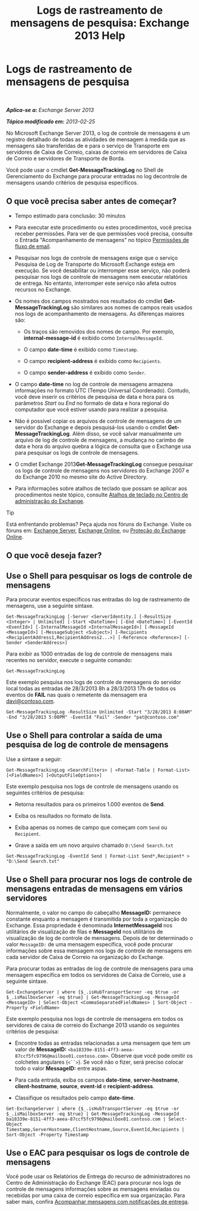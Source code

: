 ﻿---
title: 'Logs de rastreamento de mensagens de pesquisa: Exchange 2013 Help'
TOCTitle: Logs de rastreamento de mensagens de pesquisa
ms:assetid: e1678327-bcd5-42d4-a363-67f33067fe9a
ms:mtpsurl: https://technet.microsoft.com/pt-br/library/Bb124926(v=EXCHG.150)
ms:contentKeyID: 51407924
ms.date: 01/10/2018
mtps_version: v=EXCHG.150
ms.translationtype: HT
---

# Logs de rastreamento de mensagens de pesquisa

 

_**Aplica-se a:** Exchange Server 2013_

_**Tópico modificado em:** 2013-02-25_

No Microsoft Exchange Server 2013, o log de controle de mensagens é um registro detalhado de todas as atividades de mensagem à medida que as mensagens são transferidas de e para o serviço de Transporte em servidores de Caixa de Correio, caixas de correio em servidores de Caixa de Correio e servidores de Transporte de Borda.

Você pode usar o cmdlet **Get-MessageTrackingLog** no Shell de Gerenciamento do Exchange para procurar entradas no log de ​​controle de mensagens usando critérios de pesquisa específicos.

## O que você precisa saber antes de começar?

  - Tempo estimado para conclusão: 30 minutos

  - Para executar este procedimento ou estes procedimentos, você precisa receber permissões. Para ver de que permissões você precisa, consulte o Entrada "Acompanhamento de mensagens" no tópico [Permissões de fluxo de email](mail-flow-permissions-exchange-2013-help.md).

  - Pesquisar nos logs de controle de mensagens exige que o serviço Pesquisa de Log de Transporte do Microsoft Exchange esteja em execução. Se você desabilitar ou interromper esse serviço, não poderá pesquisar nos logs de controle de mensagens nem executar relatórios de entrega. No entanto, interromper este serviço não afeta outros recursos no Exchange.

  - Os nomes dos campos mostrados nos resultados do cmdlet **Get-MessageTrackingLog** são similares aos nomes de campos reais usados nos logs de acompanhamento de mensagens. As diferenças maiores são:
    
      - Os traços são removidos dos nomes de campo. Por exemplo, **internal-message-id** é exibido como `InternalMessageId`.
    
      - O campo **date-time** é exibido como `Timestamp`.
    
      - O campo **recipient-address** é exibido como `Recipients`.
    
      - O campo **sender-address** é exibido como `Sender`.

  - O campo **date-time** no log de controle de mensagens armazena informações no formato UTC (Tempo Universal Coordenado). Contudo, você deve inserir os critérios de pesquisa de data e hora para os parâmetros *Start* ou *End* no formato de data e hora regional do computador que você estiver usando para realizar a pesquisa.

  - Não é possível copiar os arquivos de controle de mensagens de um servidor do Exchange e depois pesquisá-los usando o cmdlet **Get-MessageTrackingLog**. Além disso, se você salvar manualmente um arquivo de log de controle de mensagens, a mudança no carimbo de data e hora do arquivo quebra a lógica de consulta que o Exchange usa para pesquisar os logs de controle de mensagens.

  - O cmdlet Exchange 2013**Get-MessageTrackingLog** consegue pesquisar os logs de controle de mensagens nos servidores do Exchange 2007 e do Exchange 2010 no mesmo site do Active Directory.

  - Para informações sobre atalhos de teclado que possam se aplicar aos procedimentos neste tópico, consulte [Atalhos de teclado no Centro de administração do Exchange](keyboard-shortcuts-in-the-exchange-admin-center-exchange-online-protection-help.md).


> [!TIP]
> Está enfrentando problemas? Peça ajuda nos fóruns do Exchange. Visite os fóruns em: <A href="https://go.microsoft.com/fwlink/p/?linkid=60612">Exchange Server</A>, <A href="https://go.microsoft.com/fwlink/p/?linkid=267542">Exchange Online</A>, ou <A href="https://go.microsoft.com/fwlink/p/?linkid=285351">Proteção do Exchange Online</A>.



## O que você deseja fazer?

## Use o Shell para pesquisar os logs de controle de mensagens

Para procurar eventos específicos nas entradas do log de rastreamento de mensagens, use a seguinte sintaxe.

    Get-MessageTrackingLog [-Server <ServerIdentity.] [-ResultSize <Integer> | Unlimited] [-Start <DateTime>] [-End <DateTime>] [-EventId <EventId>] [-InternalMessageId <InternalMessageId>] [-MessageId <MessageId>] [-MessageSubject <Subject>] [-Recipients <RecipientAddress1,RecipientAddress2...>] [-Reference <Reference>] [-Sender <SenderAddress>]

Para exibir as 1000 entradas de log de controle de mensagens mais recentes no servidor, execute o seguinte comando:

    Get-MessageTrackingLog

Este exemplo pesquisa nos logs de controle de mensagens do servidor local todas as entradas de 28/3/2013 8h a 28/3/2013 17h de todos os eventos de **FAIL** nas quais o remetente da mensagem era davi@contoso.com.

    Get-MessageTrackingLog -ResultSize Unlimited -Start "3/28/2013 8:00AM" -End "3/28/2013 5:00PM" -EventId "Fail" -Sender "pat@contoso.com"

## Use o Shell para controlar a saída de uma pesquisa de log de controle de mensagens

Use a sintaxe a seguir:

    Get-MessageTrackingLog <SearchFilters> | <Format-Table | Format-List> [<FieldNames>] [<OutputFileOptions>]

Este exemplo pesquisa nos logs de controle de mensagens usando os seguintes critérios de pesquisa:

  - Retorna resultados para os primeiros 1.000 eventos de **Send**.

  - Exiba os resultados no formato de lista.

  - Exiba apenas os nomes de campo que começam com `Send` ou `Recipient`.

  - Grave a saída em um novo arquivo chamado `D:\Send Search.txt`

<!-- end list -->

    Get-MessageTrackingLog -EventId Send | Format-List Send*,Recipient* > "D:\Send Search.txt"

## Use o Shell para procurar nos logs de controle de mensagens entradas de mensagens em vários servidores

Normalmente, o valor no campo do cabeçalho **MessageID:**  permanece constante enquanto a mensagem é transmitida por toda a organização do Exchange. Essa propriedade é denominada **InternetMessageId** nos utilitários de visualização de filas e **MessageId** nos utilitários de visualização de log de controle de mensagens. Depois de ter determinado o valor `MessageID:` de uma mensagem específica, você pode procurar informações sobre essa mensagem nos logs de controle de mensagens em cada servidor de Caixa de Correio na organização do Exchange.

Para procurar todas as entradas de log de ​​controle de mensagens para uma mensagem específica em todos os servidores de Caixa de Correio, use a seguinte sintaxe.

    Get-ExchangeServer | where {$_.isHubTransportServer -eq $true -or $_.isMailboxServer -eq $true} | Get-MessageTrackingLog -MessageId <MessageID> | Select-Object <CommaSeparatedFieldNames> | Sort-Object -Property <FieldName>

Este exemplo pesquisa nos logs de controle de mensagens em todos os servidores de caixa de correio do Exchange 2013 usando os seguintes critérios de pesquisa:

  - Encontre todas as entradas relacionadas a uma mensagem que tem um valor de **MessageID:** `<ba18339e-8151-4ff3-aeea-87ccf5fc9796@mailbox01.contoso.com>`. Observe que você pode omitir os colchetes angulares (`<``>`). Se você não o fizer, será preciso colocar todo o valor **MessageID:**  entre aspas.

  - Para cada entrada, exiba os campos **date-time**, **server-hostname**, **client-hostname**, **source**, **event-id** e **recipient-address**.

  - Classifique os resultados pelo campo **date-time**.

<!-- end list -->

    Get-ExchangeServer | where {$_.isHubTransportServer -eq $true -or $_.isMailboxServer -eq $true} | Get-MessageTrackingLog -MessageId ba18339e-8151-4ff3-aeea-87ccf5fc9796@mailbox01.contoso.com | Select-Object Timestamp,ServerHostname,ClientHostname,Source,EventId,Recipients | Sort-Object -Property Timestamp

## Use o EAC para pesquisar os logs de controle de mensagens

Você pode usar os Relatórios de Entrega do recurso de administradores no Centro de Administração do Exchange (EAC) para procurar nos logs de controle de mensagens informações sobre as mensagens enviadas ou recebidas por uma caixa de correio específica em sua organização. Para saber mais, confira [Acompanhar mensagens com notificações de entrega](track-messages-with-delivery-reports-exchange-2013-help.md).

